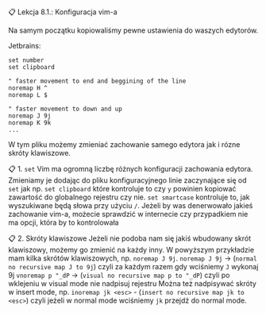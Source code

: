 📋 Lekcja 8.1.: Konfiguracja vim-a

Na samym początku kopiowaliśmy pewne ustawienia do waszych edytorów.

Jetbrains:
```
set number
set clipboard

" faster movement to end and beggining of the line
noremap H ^
noremap L $

" faster movement to down and up
noremap J 9j
noremap K 9k
...
```

W tym pliku możemy zmieniać zachowanie samego edytora jak i rózne skróty klawiszowe.

📋 1. `set`
Vim ma ogromną liczbę różnych konfiguracji zachowania edytora. Zmieniamy je dodając do 
pliku konfiguracyjnego linie zaczynające się od `set` jak np. `set clipboard` które kontroluje to
czy `y` powinien kopiować zawartość do globalnego rejestru czy nie. `set smartcase` kontroluje to,
jak wyszukiwane będą słowa przy użyciu `/`.
Jeżeli by was denerwowało jakieś zachowanie vim-a, możecie sprawdzić w internecie czy przypadkiem
nie ma opcji, która by to kontrolowała

📋 2. Skróty klawiszowe
Jeżeli nie podoba nam się jakiś wbudowany skrót klawiszowy, możemy go zmienić na każdy inny.
W powyższym przykładzie mam kilka skrótów klawiszowych, np. `noremap J 9j`.
`noremap J 9j` -> (`normal no recursive map J to 9j`) czyli za każdym razem gdy wciśniemy `J` wykonaj 9j
`vnoremap p "_dP` -> (`visual no recursive map p to "_dP`) czyli po wklejeniu w visual mode nie nadpisuj rejestru
Można też nadpisywać skróty w insert mode, np.
`inoremap jk <esc>` - (`insert no recursive map jk to <esc>`) czyli jeżeli w normal mode wciśniemy `jk` przejdź do normal mode.
